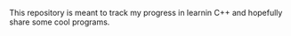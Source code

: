 This repository is meant to track my progress in learnin C++ and hopefully share some cool programs.
